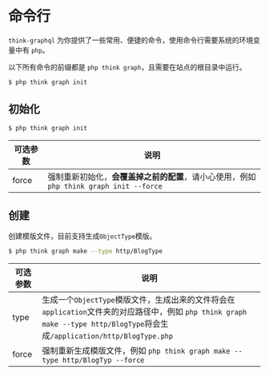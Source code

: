 # 命令行

`think-graphql` 为你提供了一些常用、便捷的命令，使用命令行需要系统的环境变量中有 `php`。

以下所有命令的前缀都是 `php think graph`，且需要在站点的根目录中运行。

```bash
$ php think graph init
```

## 初始化

```bash
$ php think graph init
```

可选参数 | 说明
--- | ---
force | 强制重新初始化，**会覆盖掉之前的配置**，请小心使用，例如 `php think graph init --force`

## 创建

创建模版文件，目前支持生成`ObjectType`模版。

```bash
$ php think graph make --type http/BlogType
```

可选参数 | 说明
--- | ---
type | 生成一个`ObjectType`模版文件，生成出来的文件将会在`application`文件夹的对应路径中，例如 `php think graph make --type http/BlogType`将会生成`/application/http/BlogType.php`
force | 强制重新生成模版文件，例如 `php think graph make --type http/BlogTyp --force`

